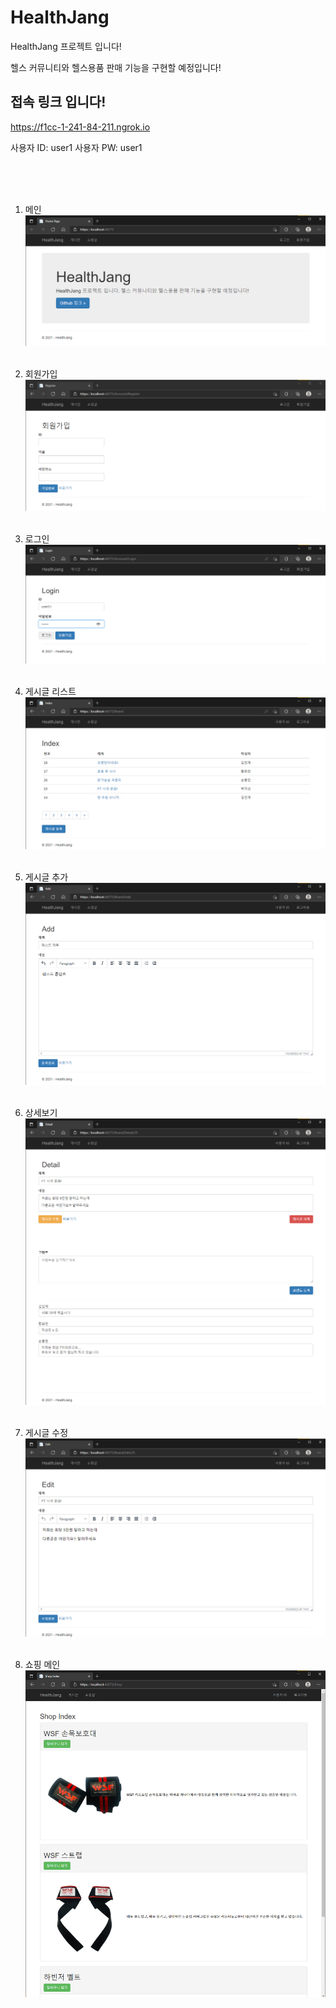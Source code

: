 # HealthJang
HealthJang 프로젝트 입니다!

헬스 커뮤니티와 헬스용품 판매 기능을 구현할 예정입니다!


## 접속 링크 입니다!
https://f1cc-1-241-84-211.ngrok.io

사용자 ID: user1
사용자 PW: user1


<br><br><br>

1. 메인
![Main](./Content/Image/readme_img/main.png)<br><br>

2. 회원가입
![Register](./Content/Image/readme_img/Register.png)<br><br>

3. 로그인
![Login](./Content/Image/readme_img/Login.png)<br><br>

4. 게시글 리스트
![List](./Content/Image/readme_img/List.png)<br><br>

5. 게시글 추가
![Add](./Content/Image/readme_img/Add.png)<br><br>

6. 상세보기
![Detail](./Content/Image/readme_img/Detail.png)<br><br>

7. 게시글 수정
![Edit](./Content/Image/readme_img/Edit.png)<br><br>

8. 쇼핑 메인
![ShopMain](./Content/Image/readme_img/ShopMain.png)<br><br>  


